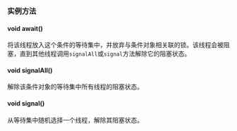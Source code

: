 ### 实例方法
#### void await()
将该线程放入这个条件的等待集中，并放弃与条件对象相关联的锁。该线程会被阻塞，直到其他线程调用`signalAll`或`signal`方法解除它的阻塞状态。
#### void signalAll()
解除该条件对象的等待集中所有线程的阻塞状态。
#### void signal()
从等待集中随机选择一个线程，解除其阻塞状态。